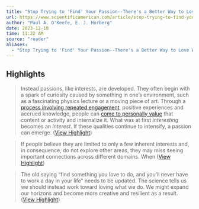 ```yaml
---
title: "Stop Trying to 'Find' Your Passion--There's a Better Way to Love What You Do"
url: https://www.scientificamerican.com/article/stop-trying-to-find-your-passion-theres-a-better-way-to-love-what-you-do/
author: "Paul A. O'Keefe, E. J. Horberg"
date: 2023-12-10
time: 11:22 AM
source: "reader"
aliases:
  - "Stop Trying to 'Find' Your Passion--There's a Better Way to Love What You Do"
---
```

## Highlights
> Instead passions, like interests, are developed. They often begin with a spark of curiosity caused by something in one’s environment, such as a fascinating physics lecture or a moving piece of art. Through a [process involving repeated engagement](https://www.taylorfrancis.com/books/mono/10.4324/9781315771045/power-interest-motivation-engagement-ann-renninger-suzanne-hidi), positive experiences and accrued knowledge, people can [come to personally value](https://www.science.org/doi/10.1126/science.1177067) that content or activity and internalize it. What was at first *interesting* becomes an *interest*. If these qualities continue to intensify, a passion can emerge. ([View Highlight](https://read.readwise.io/read/01hbhjj1430zp8mc65j9h15s4v))

> If people believe they are limited to only a few inherent interests and, in consequence, do not explore other areas, they may miss seeing important connections across different domains. When ([View Highlight](https://read.readwise.io/read/01hbhjpk710wmxs3negf7smtaq))

> The old saying “find something you love to do, and you’ll never have to work a day in your life” needs to be updated. The science tells us we should instead work toward loving what we do. We might expand our horizons and become more creative and resilient as a result. ([View Highlight](https://read.readwise.io/read/01hbhjx41414n3j48zrz93c4p3))

